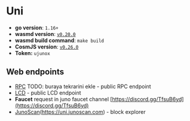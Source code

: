 # Uni


- **go version**: `1.16+`
- **wasmd version**: [`v0.20.0`](https://github.com/CosmWasm/wasmd/releases/tag/v0.18.0)
- **wasmd build command**: `make build`
- **CosmJS version**: [`v0.26.0`](https://github.com/cosmos/cosmjs/releases/tag/v0.26.0)
- **Token:** `ujunox`

## Web endpoints

* [RPC](https://rpc.pebblenet.cosmwasm.com) TODO: buraya tekrarini ekle - public RPC endpoint
* [LCD](https://lcd.pebblenet.cosmwasm.com) - public LCD endpoint
* **Faucet** request in juno faucet channel [https://discord.gg/TfsuB6yd](https://discord.gg/TfsuB6yd)
* [JunoScan](https://uni.junoscan.com/)(https://uni.junoscan.com) - block explorer
